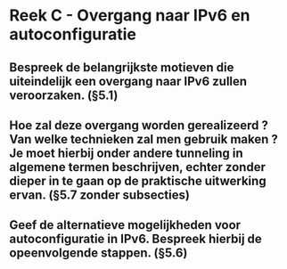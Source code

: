 # Reek C - Overgang naar IPv6 en autoconfiguratie
## Bespreek de belangrijkste motieven die uiteindelijk een overgang naar IPv6 zullen veroorzaken. (§5.1)
## Hoe zal deze overgang worden gerealizeerd ? Van welke technieken zal men gebruik maken ? Je moet hierbij onder andere tunneling in algemene termen beschrijven, echter zonder dieper in te gaan op de praktische uitwerking ervan. (§5.7 zonder subsecties)
## Geef de alternatieve mogelijkheden voor autoconfiguratie in IPv6. Bespreek hierbij de opeenvolgende stappen. (§5.6)
